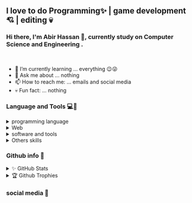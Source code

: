 ## I love to do Programming✨ | game development💘 | editing 💀
### Hi there, I'm Abir Hassan 👦, currently study on Computer Science and Engineering .
<br>

- 🌱 I’m currently learning ... everything 😉😜
- 💬 Ask me about ... nothing
- 📫 How to reach me: ... emails and social media
- 💀 Fun fact: ... nothing

### Language and Tools 💻🔨

  <details>
      <summary>programming language</summary>
      <img align="center" alt="c" src="https://github.com/XAbirHasan/XAbirHasan/blob/main/icon-64/language/c-64.png">
      <img align="center" alt="c++" src="https://github.com/XAbirHasan/XAbirHasan/blob/main/icon-64/language/c%2B%2B-64.png">
      <img align="center" alt="c#" src="https://github.com/XAbirHasan/XAbirHasan/blob/main/icon-64/language/c-sharp-64.png">
      <img align="center" alt="java" src="https://github.com/XAbirHasan/XAbirHasan/blob/main/icon-64/language/java-64.png">
      <img align="center" alt="python" src="https://github.com/XAbirHasan/XAbirHasan/blob/main/icon-64/language/python-64.png">
      <br>
      <br>
  </details>

  <details>
      <summary>Web</summary>
      <img align="center" alt="html" src="https://github.com/XAbirHasan/XAbirHasan/blob/main/icon-64/web/html-64.png">
      <img align="center" alt="css" src="https://github.com/XAbirHasan/XAbirHasan/blob/main/icon-64/web/css-64.png">
      <img align="center" alt="javascript" src="https://github.com/XAbirHasan/XAbirHasan/blob/main/icon-64/web/javascript-64.png">
      <img align="center" alt="mysql" src="https://github.com/XAbirHasan/XAbirHasan/blob/main/icon-64/web/mysql64.png">
      <img align="center" alt="php" src="https://github.com/XAbirHasan/XAbirHasan/blob/main/icon-64/web/php-64.png">
      <br>
      <br>
  </details>

  <details>
      <summary>software and tools</summary>
      <h4> Editor </h4>
      <img align="center" alt="android studio" src="https://github.com/XAbirHasan/XAbirHasan/blob/main/icon-64/tools/editor/android-studio-64.png">
      <img align="center" alt="eclipse" src="https://github.com/XAbirHasan/XAbirHasan/blob/main/icon-64/tools/editor/eclipse-64.png">
      <img align="center" alt="intellij" src="https://github.com/XAbirHasan/XAbirHasan/blob/main/icon-64/tools/editor/intellij-idea-64.png">
      <img align="center" alt="sublimetext" src="https://github.com/XAbirHasan/XAbirHasan/blob/main/icon-64/tools/editor/sublime-text-64.png">
      <img align="center" alt="unity" src="https://github.com/XAbirHasan/XAbirHasan/blob/main/icon-64/tools/editor/unity-64.png">
      <img align="center" alt="visual-studio" src="https://github.com/XAbirHasan/XAbirHasan/blob/main/icon-64/tools/editor/visual-studio-64.png">
      <br>
      <br>
      <h4> Documentation </h4>
      <img align="center" alt="word" src="https://github.com/XAbirHasan/XAbirHasan/blob/main/icon-64/tools/document/microsoft-word-64.png">
      <img align="center" alt="excel" src="https://github.com/XAbirHasan/XAbirHasan/blob/main/icon-64/tools/document/microsoft-excel-64.png">
      <img align="center" alt="powerpoint" src="https://github.com/XAbirHasan/XAbirHasan/blob/main/icon-64/tools/document/microsoft-powerpoint-64.png">
      <br>
      <br>
      <h4> Editing </h4>
      <img align="center" alt="blender" src="https://github.com/XAbirHasan/XAbirHasan/blob/main/icon-64/tools/Editing/blender-3d-64.png">
      <img align="center" alt="adobe photoshop" src="https://github.com/XAbirHasan/XAbirHasan/blob/main/icon-64/tools/Editing/adobe-photoshop-64.png">
      <img align="center" alt="adobe illustrator" src="https://github.com/XAbirHasan/XAbirHasan/blob/main/icon-64/tools/Editing/adobe-illustrator-64.png">
      <img align="center" alt="audacity" src="https://github.com/XAbirHasan/XAbirHasan/blob/main/icon-64/tools/Editing/audacity-64.png">
      <br>
      <br>
  </details>
  <details>
      <summary>Others skills</summary>
      <img align="center" alt="ai" src="https://github.com/XAbirHasan/XAbirHasan/blob/main/icon-64/others/ai-64.png">
      <img align="center" alt="game" src="https://github.com/XAbirHasan/XAbirHasan/blob/main/icon-64/others/game-64.png">
      <img align="center" alt="guitar" src="https://github.com/XAbirHasan/XAbirHasan/blob/main/icon-64/others/guitar-64.png">
      <img align="center" alt="mobile" src="https://github.com/XAbirHasan/XAbirHasan/blob/main/icon-64/others/mobile-64.png">
  </details>
  
### Github info 👀
<div>
  <details>
    <summary>✨ GitHub Stats</summary>
    <img align="center" alt="Abir's GitHub Stats" src="https://github-readme-stats.vercel.app/api?username=XAbirHasan&show_icons=true&hide_border=true">
  </details>
</div>

<div>
  <details>
    <summary>🏆 Github Trophies </summary>
    <img align="center" alt="Abir's Github Trophies" src="https://github-profile-trophy.vercel.app/?username=XAbirHasan&show_icons=true&theme=onedark">
  </details>
</div>

### social media 💬

<!--
![](https://komarev.com/ghpvc/?username=XAbirHasan&color=brightgreen)

**XAbirHasan/XAbirHasan** is a ✨ _special_ ✨ repository because its `README.md` (this file) appears on your GitHub profile.

Here are some ideas to get you started:

- 🔭 I’m currently working on ...
- 🌱 I’m currently learning ...
- 👯 I’m looking to collaborate on ...
- 🤔 I’m looking for help with ...
- 💬 Ask me about ...
- 📫 How to reach me: ...
- 😄 Pronouns: ...
- ⚡ Fun fact: ...
-->

